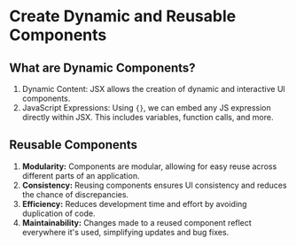 # Create Dynamic and Reusable Components

## What are Dynamic Components?
1. Dynamic Content: JSX allows the creation of dynamic and interactive Ul components.
2. JavaScript Expressions: Using `{}`, we can embed any JS expression directly within JSX. This includes variables, function calls, and more.

## Reusable Components
1. **Modularity:** Components are modular, allowing for easy reuse across different parts of an application.
2. **Consistency:** Reusing components ensures Ul consistency and reduces the chance of discrepancies.
3. **Efficiency:** Reduces development time and effort by avoiding duplication of code.
4. **Maintainability:** Changes made to a reused component reflect everywhere it's used, simplifying updates and bug fixes.